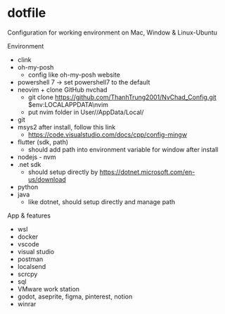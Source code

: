 # dotfile

Configuration for working environment on Mac, Window &amp; Linux-Ubuntu

Environment

- clink
- oh-my-posh
  - config like oh-my-posh website
- powershell 7 -> set powershell7 to the default
- neovim + clone GitHub nvchad
  - git clone https://github.com/ThanhTrung2001/NvChad_Config.git $env:LOCALAPPDATA\nvim
  - put nvim folder in User/<Name>/AppData/Local/
- git
- msys2
  after install, follow this link
  - https://code.visualstudio.com/docs/cpp/config-mingw
- flutter (sdk, path)
  - should add path into environment variable for window after install
- nodejs - nvm
- .net sdk
  - should setup directly by https://dotnet.microsoft.com/en-us/download
- python
- java
  - like dotnet, should setup directly and manage path

App & features

- wsl
- docker
- vscode
- visual studio
- postman
- localsend
- scrcpy
- sql
- VMware work station
- godot, aseprite, figma, pinterest, notion
- winrar
